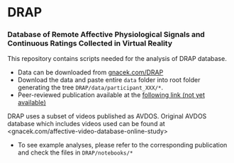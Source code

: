 # DRAP

### Database of Remote Affective Physiological Signals and Continuous Ratings Collected in Virtual Reality

This repository contains scripts needed for the analysis of DRAP database.

- Data can be downloaded from [gnacek.com/DRAP](https://gnacek.com/DRAP)
- Download the data and paste entire `data` folder into root folder generating the tree `DRAP/data/participant_XXX/*`.
- Peer-reviewed publication available at the [following link (not yet available)]()

DRAP uses a subset of videos published as AVDOS. Original AVDOS database which includes videos used can be found at <gnacek.com/affective-video-database-online-study>

- To see example analyses, please refer to the corresponding publication and check the files in `DRAP/notebooks/*`